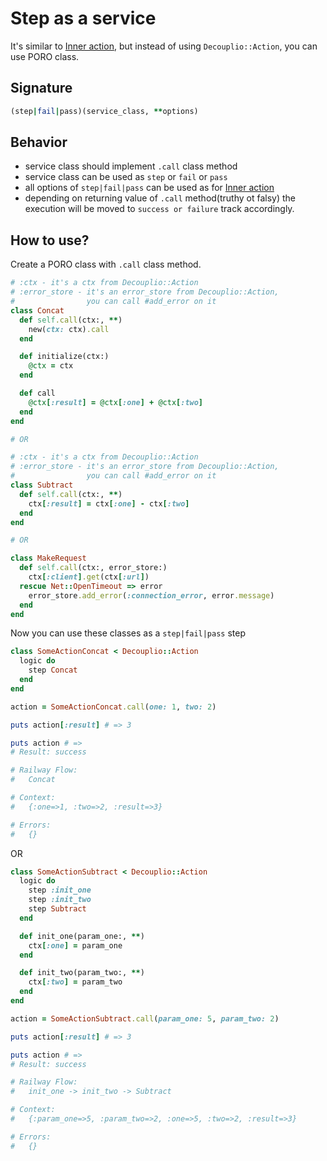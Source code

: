 # Step as a service

It's similar to [Inner action](https://github.com/differencialx/decouplio/inner_action), but instead of using `Decouplio::Action`, you can use PORO class.

## Signature

```ruby
(step|fail|pass)(service_class, **options)
```

## Behavior

- service class should implement `.call` class method
- service class can be used as `step` or `fail` or `pass`
- all options of `step|fail|pass` can be used as for [Inner action](https://github.com/differencialx/decouplio/inner_action)
- depending on returning value of `.call` method(truthy ot falsy) the execution will be moved to `success or failure` track accordingly.

## How to use?

Create a PORO class with `.call` class method.

```ruby
# :ctx - it's a ctx from Decouplio::Action
# :error_store - it's an error_store from Decouplio::Action,
#                you can call #add_error on it
class Concat
  def self.call(ctx:, **)
    new(ctx: ctx).call
  end

  def initialize(ctx:)
    @ctx = ctx
  end

  def call
    @ctx[:result] = @ctx[:one] + @ctx[:two]
  end
end

# OR

# :ctx - it's a ctx from Decouplio::Action
# :error_store - it's an error_store from Decouplio::Action,
#                you can call #add_error on it
class Subtract
  def self.call(ctx:, **)
    ctx[:result] = ctx[:one] - ctx[:two]
  end
end

# OR

class MakeRequest
  def self.call(ctx:, error_store:)
    ctx[:client].get(ctx[:url])
  rescue Net::OpenTimeout => error
    error_store.add_error(:connection_error, error.message)
  end
end
```

Now you can use these classes as a `step|fail|pass` step

```ruby
class SomeActionConcat < Decouplio::Action
  logic do
    step Concat
  end
end

action = SomeActionConcat.call(one: 1, two: 2)

puts action[:result] # => 3

puts action # =>
# Result: success

# Railway Flow:
#   Concat

# Context:
#   {:one=>1, :two=>2, :result=>3}

# Errors:
#   {}
```

OR

```ruby
class SomeActionSubtract < Decouplio::Action
  logic do
    step :init_one
    step :init_two
    step Subtract
  end

  def init_one(param_one:, **)
    ctx[:one] = param_one
  end

  def init_two(param_two:, **)
    ctx[:two] = param_two
  end
end

action = SomeActionSubtract.call(param_one: 5, param_two: 2)

puts action[:result] # => 3

puts action # =>
# Result: success

# Railway Flow:
#   init_one -> init_two -> Subtract

# Context:
#   {:param_one=>5, :param_two=>2, :one=>5, :two=>2, :result=>3}

# Errors:
#   {}

```
